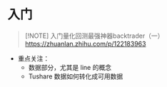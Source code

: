 # 入门


> [!NOTE] 入门量化回测最强神器backtrader（一）
> https://zhuanlan.zhihu.com/p/122183963

- 重点关注：
	- 数据部分，尤其是 line 的概念
	- Tushare 数据如何转化成可用数据